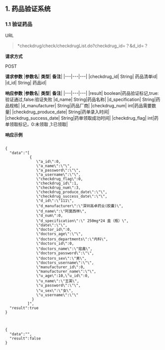 ## 1. 药品验证系统


### **1.1 验证药品**
URL

>*checkdrug/check/checkdrugList.do?checkdrug_id=？&d_id=？

**请求方式**

POST

**请求参数**
|**参数名**|	**类型**|	**备注**|
|---|---|---|
|checkdrug_id|	String| 药品清单id|
|d_id|	String| 药品id|


**响应参数**
|**参数名**|	**类型**|	**备注**|
|---|---|---|
|result|	boolean|药品验证标记,true:验证通过,false:验证失败
|d_name|	String|药品名称|
|d_specification|	String|药品规格|
|d_manufacturer|	String|药品厂商|
|checkdrug_num|	int|药品需要数量|
|checkdrug_produce_date|	String|药单录入时间|
|checkdrug_success_date|	String|药单领取成功时间|
|checkdrug_flag|	int|药单领取标记，0:未领取 ,1:已领取|

**响应示例**
<pre><code>
{ 
  "data":"[
           {
              \"a_id\":0,
              \"a_name\":\"\",
              \"a_password\":\"\",
              \"a_username\":\"\",
              \"checkdrug_flag\":0,
              \"checkdrug_id\":1,
              \"checkdrug_num\":3,
              \"checkdrug_produce_date\":\"\",
              \"checkdrug_success_date\":\"\",
              \"d_id\":\"111\",
              \"d_manufacturer\":\"深圳高卓药业(胶囊)\",
              \"d_name\":\"阿莫西林\",
              \"d_num\":0,
              \"d_specification\":\" 250mg*24 盒（瓶）\",
              \"date\":\"\",
              \"doctor_id\":0,
              \"doctors_age\":\"\",
              \"doctors_departments\":\"内科\",
              \"doctors_id\":0,
              \"doctors_name\":\"寇鑫\",
              \"doctors_password\":\"\",
              \"doctors_sex\":\"男\",
              \"doctors_username\":\"\",
              \"manufacturer_id\":0,
              \"manufacturer_name\":\"\",
              \"u_age\":10,\"u_id\":0,
              \"u_name\":\"王英\",
              \"u_password\":\"\",
              \"u_sex\":\"女\",
              \"u_username\":\"\"
            }
          ]",
  "result":true
}



{
  "data":"",
  "result":false
}




</pre></code>
